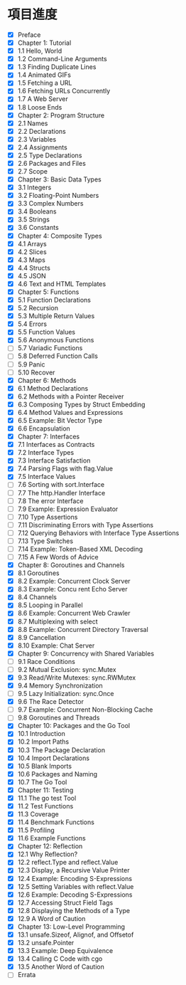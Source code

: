 # 項目進度

- [x] Preface
- [x] Chapter 1: Tutorial
 - [x] 1.1 Hello, World
 - [x] 1.2 Command-Line Arguments
 - [x] 1.3 Finding Duplicate Lines
 - [x] 1.4 Animated GIFs
 - [x] 1.5 Fetching a URL
 - [x] 1.6 Fetching URLs Concurrently
 - [x] 1.7 A Web Server
 - [x] 1.8 Loose Ends
- [x] Chapter 2: Program Structure
 - [x] 2.1 Names
 - [x] 2.2 Declarations
 - [x] 2.3 Variables
 - [x] 2.4 Assignments
 - [x] 2.5 Type Declarations
 - [x] 2.6 Packages and Files
 - [x] 2.7 Scope
- [x] Chapter 3: Basic Data Types
 - [x] 3.1 Integers
 - [x] 3.2 Floating-Point Numbers
 - [x] 3.3 Complex Numbers
 - [x] 3.4 Booleans
 - [x] 3.5 Strings
 - [x] 3.6 Constants
- [x] Chapter 4: Composite Types
 - [x] 4.1 Arrays
 - [x] 4.2 Slices
 - [x] 4.3 Maps
 - [x] 4.4 Structs
 - [x] 4.5 JSON
 - [x] 4.6 Text and HTML Templates
- [x] Chapter 5: Functions
 - [x] 5.1 Function Declarations
 - [x] 5.2 Recursion
 - [x] 5.3 Multiple Return Values
 - [x] 5.4 Errors
 - [x] 5.5 Function Values
 - [x] 5.6 Anonymous Functions
 - [ ] 5.7 Variadic Functions
 - [ ] 5.8 Deferred Function Calls
 - [ ] 5.9 Panic
 - [ ] 5.10 Recover
- [x] Chapter 6: Methods
 - [x] 6.1 Method Declarations
 - [x] 6.2 Methods with a Pointer Receiver
 - [x] 6.3 Composing Types by Struct Embedding
 - [x] 6.4 Method Values and Expressions
 - [x] 6.5 Example: Bit Vector Type
 - [x] 6.6 Encapsulation
- [x] Chapter 7: Interfaces
 - [x] 7.1 Interfaces as Contracts
 - [x] 7.2 Interface Types
 - [x] 7.3 Interface Satisfaction
 - [x] 7.4 Parsing Flags with flag.Value
 - [x] 7.5 Interface Values
 - [ ] 7.6 Sorting with sort.Interface
 - [ ] 7.7 The http.Handler Interface
 - [ ] 7.8 The error Interface
 - [ ] 7.9 Example: Expression Evaluator
 - [ ] 7.10 Type Assertions
 - [ ] 7.11 Discriminating Errors with Type Assertions
 - [ ] 7.12 Querying Behaviors with Interface Type Assertions
 - [ ] 7.13 Type Switches
 - [ ] 7.14 Example: Token-Based XML Decoding
 - [ ] 7.15 A Few Words of Advice
- [x] Chapter 8: Goroutines and Channels
 - [x] 8.1 Goroutines
 - [x] 8.2 Example: Concurrent Clock Server
 - [x] 8.3 Example: Concu rent Echo Server
 - [x] 8.4 Channels
 - [x] 8.5 Looping in Parallel
 - [x] 8.6 Example: Concurrent Web Crawler
 - [x] 8.7 Multiplexing with select
 - [x] 8.8 Example: Concurrent Directory Traversal
 - [x] 8.9 Cancellation
 - [x] 8.10 Example: Chat Server
- [x] Chapter 9: Concurrency with Shared Variables
 - [ ] 9.1 Race Conditions
 - [ ] 9.2 Mutual Exclusion: sync.Mutex
 - [x] 9.3 Read/Write Mutexes: sync.RWMutex
 - [x] 9.4 Memory Synchronization
 - [ ] 9.5 Lazy Initialization: sync.Once
 - [x] 9.6 The Race Detector
 - [ ] 9.7 Example: Concurrent Non-Blocking Cache
 - [ ] 9.8 Goroutines and Threads
- [x] Chapter 10: Packages and the Go Tool
 - [x] 10.1 Introduction
 - [x] 10.2 Import Paths
 - [x] 10.3 The Package Declaration
 - [x] 10.4 Import Declarations
 - [x] 10.5 Blank Imports
 - [x] 10.6 Packages and Naming
 - [x] 10.7 The Go Tool
- [x] Chapter 11: Testing
 - [x] 11.1 The go test Tool
 - [x] 11.2 Test Functions
 - [x] 11.3 Coverage
 - [x] 11.4 Benchmark Functions
 - [x] 11.5 Profiling
 - [x] 11.6 Example Functions
- [x] Chapter 12: Reflection
 - [x] 12.1 Why Reflection?
 - [x] 12.2 reflect.Type and reflect.Value
 - [x] 12.3 Display, a Recursive Value Printer
 - [x] 12.4 Example: Encoding S-Expressions
 - [x] 12.5 Setting Variables with reflect.Value
 - [x] 12.6 Example: Decoding S-Expressions
 - [x] 12.7 Accessing Struct Field Tags
 - [x] 12.8 Displaying the Methods of a Type
 - [x] 12.9 A Word of Caution
- [x] Chapter 13: Low-Level Programming
 - [x] 13.1 unsafe.Sizeof, Alignof, and Offsetof
 - [x] 13.2 unsafe.Pointer
 - [x] 13.3 Example: Deep Equivalence
 - [x] 13.4 Calling C Code with cgo
 - [x] 13.5 Another Word of Caution
- [ ] Errata
